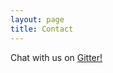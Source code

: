 ```yaml
---
layout: page
title: Contact
---
```


Chat with us on [Gitter!](https://gitter.im/galaxy-carpentries)

